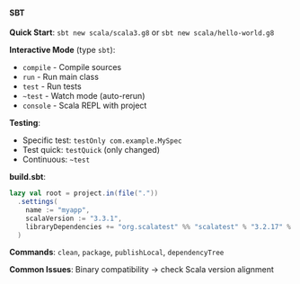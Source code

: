 #### SBT

**Quick Start**: `sbt new scala/scala3.g8` or `sbt new scala/hello-world.g8`

**Interactive Mode** (type `sbt`):
- `compile` - Compile sources
- `run` - Run main class
- `test` - Run tests
- `~test` - Watch mode (auto-rerun)
- `console` - Scala REPL with project

**Testing**:
- Specific test: `testOnly com.example.MySpec`
- Test quick: `testQuick` (only changed)
- Continuous: `~test`

**build.sbt**:
```scala
lazy val root = project.in(file("."))
  .settings(
    name := "myapp",
    scalaVersion := "3.3.1",
    libraryDependencies += "org.scalatest" %% "scalatest" % "3.2.17" % Test
  )
```

**Commands**: `clean`, `package`, `publishLocal`, `dependencyTree`

**Common Issues**: Binary compatibility → check Scala version alignment
